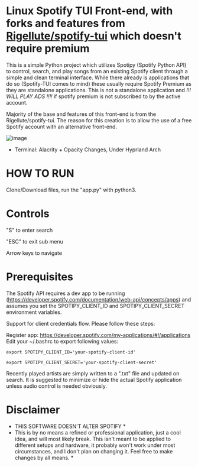# Linux Spotify TUI Front-end, with forks and features from [Rigellute/spotify-tui](https://github.com/Rigellute/spotify-tui) which doesn't require premium

This is a simple Python project which utilizes Spotipy (Spotify Python API) to control, search, and play songs from an existing Spotify client through a simple and clean terminal interface. While there already is applications that do so (Spotify-TUI comes to mind) these usually require Spotify Premium as they are standalone applications. This is not a standalone application and *!!! WILL PLAY ADS !!!!* if spotify premium is not subscribed to by the active account. 

Majority of the base and features of this front-end is from the Rigellute/spotify-tui. The reason for this creation is to allow the use of a free Spotify account with an alternative front-end.


![image](https://github.com/RLB2310/SpotSonic/assets/107162850/24bd0667-6ce2-4438-a65e-2b5cb2eda53f)

* Terminal: Alacrity + Opacity Changes, Under Hyprland Arch

# HOW TO RUN
Clone/Download files, run the "app.py" with python3.

# Controls

"S" to enter search

"ESC" to exit sub menu

Arrow keys to navigate

# Prerequisites

The Spotify API requires a dev app to be running (https://developer.spotify.com/documentation/web-api/concepts/apps) and assumes you set the SPOTIPY_CLIENT_ID and SPOTIPY_CLIENT_SECRET environment variables. 



Support for client credentials flow. Please follow these steps:

Register app: https://developer.spotify.com/my-applications/#!/applications
Edit your ~/.bashrc to export following values:

    export SPOTIPY_CLIENT_ID='your-spotify-client-id'

    export SPOTIPY_CLIENT_SECRET='your-spotify-client-secret'

Recently played artists are simply written to a ".txt" file and updated on search.
It is suggested to minimize or hide the actual Spotify application unless audio control is needed obviously.

# Disclaimer
* THIS SOFTWARE DOESN'T ALTER SPOTIFY *
* This is by no means a refined or professional application, just a cool idea, and will most likely break. This isn't meant to be applied to different setups and hardware, it probably won't work under most circumstances, and I don't plan on changing it. Feel free to make changes by all means. *

